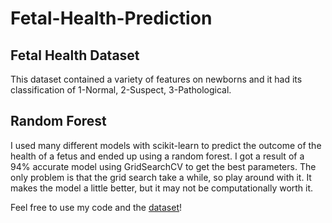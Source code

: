 # Fetal-Health-Prediction  

## Fetal Health Dataset
This dataset contained a variety of features on newborns and it had its classification of 1-Normal, 2-Suspect, 3-Pathological.

## Random Forest
I used many different models with scikit-learn to predict the outcome of the health of a fetus and ended up using a random forest. I got a result of a 94% accurate model using GridSearchCV to get the best parameters. The only problem is that the grid search take a while, so play around with it. It makes the model a little better, but it may not be computationally worth it.

Feel free to use my code and the [dataset](https://www.kaggle.com/datasets/andrewmvd/fetal-health-classification)!
